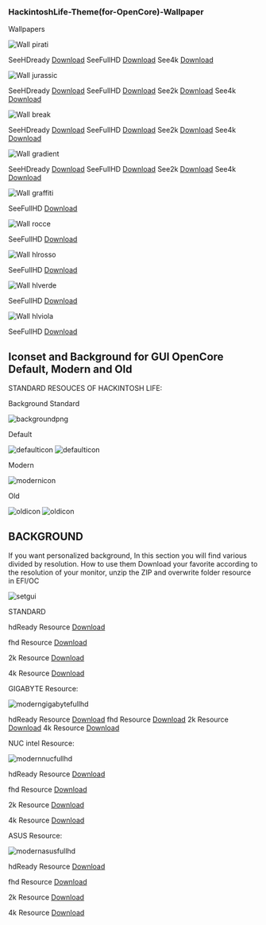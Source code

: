 ### HackintoshLife-Theme(for-OpenCore)-Wallpaper

Wallpapers

![Wall pirati](./Screenshot/pirati.png)

SeeHDready [Download](https://github.com/Hackintoshlifeit/OC-Theme-HackintoshLife/blob/master/Wallpaper/hdready/piratihdready.png)
SeeFullHD  [Download](https://github.com/Hackintoshlifeit/OC-Theme-HackintoshLife/blob/master/Wallpaper/Fullhd/piratifullhd.png)
See4k      [Download](https://github.com/Hackintoshlifeit/OC-Theme-HackintoshLife/blob/master/Wallpaper/4k/pirati4k.png)

![Wall jurassic](./Screenshot/jurassic.png)

SeeHDready [Download](https://github.com/Hackintoshlifeit/OC-Theme-HackintoshLife/blob/master/Wallpaper/hdready/jurassichdready.png)
SeeFullHD  [Download](https://github.com/Hackintoshlifeit/OC-Theme-HackintoshLife/blob/master/Wallpaper/Fullhd/jurassicfullhd.png)
See2k      [Download](https://github.com/Hackintoshlifeit/OC-Theme-HackintoshLife/blob/master/Wallpaper/2k/jurassic2k.png)
See4k      [Download](https://github.com/Hackintoshlifeit/OC-Theme-HackintoshLife/blob/master/Wallpaper/4k/jurassic4k.png)

![Wall break](./Screenshot/break.png)

SeeHDready [Download](https://github.com/Hackintoshlifeit/OC-Theme-HackintoshLife/blob/master/Wallpaper/hdready/coffehdready.png)
SeeFullHD  [Download](https://github.com/Hackintoshlifeit/OC-Theme-HackintoshLife/blob/master/Wallpaper/Fullhd/coffefullhd.png)
See2k      [Download](https://github.com/Hackintoshlifeit/OC-Theme-HackintoshLife/blob/master/Wallpaper/2k/coffe2k.png)
See4k      [Download](https://github.com/Hackintoshlifeit/OC-Theme-HackintoshLife/blob/master/Wallpaper/4k/coffe4k.png)

![Wall gradient](./Screenshot/gradient.png)

SeeHDready [Download](https://github.com/Hackintoshlifeit/OC-Theme-HackintoshLife/blob/master/Wallpaper/hdready/gradientehdready.png)
SeeFullHD  [Download](https://github.com/Hackintoshlifeit/OC-Theme-HackintoshLife/blob/master/Wallpaper/Fullhd/gradientefullhd.png)
See2k      [Download](https://github.com/Hackintoshlifeit/OC-Theme-HackintoshLife/blob/master/Wallpaper/2k/gradiente2k.png)
See4k      [Download](https://github.com/Hackintoshlifeit/OC-Theme-HackintoshLife/blob/master/Wallpaper/4k/gradiente4k.png)

![Wall graffiti](./Screenshot/graffiti.png)

SeeFullHD  [Download](https://github.com/Hackintoshlifeit/OC-Theme-HackintoshLife/blob/master/Wallpaper/Fullhd/Wallpaper%20Graffiti.png)

![Wall rocce](./Screenshot/rocce.png)

SeeFullHD  [Download](https://github.com/Hackintoshlifeit/OC-Theme-HackintoshLife/blob/master/Wallpaper/Fullhd/fullhdrocce.png)

![Wall hlrosso](./Screenshot/hlrosso.png)

SeeFullHD  [Download](https://github.com/Hackintoshlifeit/OC-Theme-HackintoshLife/blob/master/Wallpaper/Fullhd/Wall%20Red.png)

![Wall hlverde](./Screenshot/hlverde.png)

SeeFullHD  [Download](https://github.com/Hackintoshlifeit/OC-Theme-HackintoshLife/blob/master/Wallpaper/Fullhd/Wall%20Green.png)

![Wall hlviola](./Screenshot/hlviola.png)

SeeFullHD  [Download](https://github.com/Hackintoshlifeit/OC-Theme-HackintoshLife/blob/master/Wallpaper/Fullhd/Wall%20Viola_.png)

## Iconset and Background for GUI OpenCore Default, Modern and Old

STANDARD RESOUCES OF HACKINTOSH LIFE:

Background Standard

![backgroundpng](./Screenshot/backgroundpng.png)

Default 

![defaulticon](./Screenshot/defaulticon.png)
![defaulticon](./Screenshot/defaulticon1.png)

Modern

![modernicon](./Screenshot/modernicon.png)

Old

![oldicon](./Screenshot/oldicon.png)
![oldicon](./Screenshot/oldicon1.png)

## BACKGROUND
If you want personalized background, In this section you will find various divided by resolution.
How to use them Download your favorite according to the resolution of your monitor, 
unzip the ZIP and overwrite folder resource in EFI/OC

![setgui](./Screenshot/setgui.png)

STANDARD

hdReady Resource [Download](https://github.com/Hackintoshlifeit/OC-Theme-HackintoshLife/blob/master/Resources/Resources%20hdready.zip)

fhd     Resource [Download](https://github.com/Hackintoshlifeit/OC-Theme-HackintoshLife/blob/master/Resources/Resources%20fhd.zip)

2k      Resource [Download](https://github.com/Hackintoshlifeit/OC-Theme-HackintoshLife/blob/master/Resources/Resources%202k.zip)

4k      Resource [Download](https://github.com/Hackintoshlifeit/OC-Theme-HackintoshLife/blob/master/Resources/Resources%204k.zip)

GIGABYTE Resource:

![moderngigabytefullhd](./Resources/moderngigabytefullhd.png)

hdReady Resource [Download](https://github.com/Hackintoshlifeit/OC-Theme-HackintoshLife/blob/master/Resources/Resources_Gigabyte_hdready.zip)
fhd     Resource [Download](https://github.com/Hackintoshlifeit/OC-Theme-HackintoshLife/blob/master/Resources/Resources_Gigabyte_fullhd.zip)
2k      Resource [Download](https://github.com/Hackintoshlifeit/OC-Theme-HackintoshLife/blob/master/Resources/Resources_Gigabyte_2k.zip)
4k      Resource [Download](https://github.com/Hackintoshlifeit/OC-Theme-HackintoshLife/blob/master/Resources/Resources_Gigabyte_4k.zip)


NUC intel Resource:

![modernnucfullhd](./Resources/modernnucfullhd.png)

hdReady Resource [Download](https://github.com/Hackintoshlifeit/OC-Theme-HackintoshLife/blob/master/Resources/Resources_nuc_hdready.zip)

fhd     Resource [Download](https://github.com/Hackintoshlifeit/OC-Theme-HackintoshLife/blob/master/Resources/Resources_nuc_fullhd.zip)

2k      Resource [Download](https://github.com/Hackintoshlifeit/OC-Theme-HackintoshLife/blob/master/Resources/Resources_nuc_2k.zip)

4k      Resource [Download](https://github.com/Hackintoshlifeit/OC-Theme-HackintoshLife/blob/master/Resources/Resources_nuc_4k.zip)


ASUS Resource:

![modernasusfullhd](./Resources/modernasusfullhd.png)

hdReady Resource [Download](https://github.com/Hackintoshlifeit/OC-Theme-HackintoshLife/blob/master/Resources/Resources_Asus_hdready.zip)

fhd     Resource [Download](https://github.com/Hackintoshlifeit/OC-Theme-HackintoshLife/blob/master/Resources/Resources_Asus_fullhd.zip)

2k      Resource [Download](https://github.com/Hackintoshlifeit/OC-Theme-HackintoshLife/blob/master/Resources/Resources_Asus_2k.zip)

4k      Resource [Download](https://github.com/Hackintoshlifeit/OC-Theme-HackintoshLife/blob/master/Resources/Resources_Asus_4k.zip)





